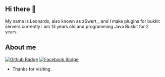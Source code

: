 ## Hi there 👋

My name is Leonardo, also known as zSwert_, and I make plugins for bukkit servers 
currently I am 13 years old and programming Java Bukkit for 2 years.

## About me 
[![Github Badge](https://img.shields.io/badge/-Github-000?style=flat-square&logo=Github&logoColor=white&link=https://github.com/Leonardo-ol/)](https://github.com/Leonardo-ol/)
[![Facebook Badge](https://img.shields.io/badge/-Facebook-blue?style=flat-square&logo=Facebook&logoColor=white&link=https://www.facebook.com/leonardo.oliveira.5602)](https://www.facebook.com/leonardo.oliveira.5602)

- Thanks for visiting.  
